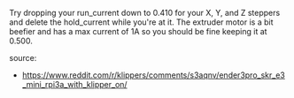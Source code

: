 Try dropping your run_current down to 0.410 for your X, Y, and Z steppers and delete the hold_current while you're at it. The extruder motor is a bit beefier and has a max current of 1A so you should be fine keeping it at 0.500.

source:
- https://www.reddit.com/r/klippers/comments/s3aqnv/ender3pro_skr_e3_mini_rpi3a_with_klipper_on/
